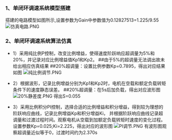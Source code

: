 ### 1、单闭环调速系统模型搭建
搭建的电路模型如图所示,设置参数为Gain中参数值为0.12827513=1.225/9.55
![仿真电路.PNG](https://i.loli.net/2019/04/15/5cb49561dccdd.png)

### 2、单闭环调速系统算法仿真
- 1）采用纯比例P控制，改变比例增益，使得速度阶跃响应超调量为5%和20%，并记录对应比例增益值Kp1和Kp2。
##由于5%的超调量无法调出故未给出相应仿真结果
##20%超调量：设置比例参数Kp=0.7895，得出对应结果如图
![纯比例调节.PNG](https://i.loli.net/2019/04/15/5cb4977d3b51c.png)

- 2）根据波形，记录比例增益分别为Kp1和Kp2时，电机在空载和额定负载转矩条件下的速度静态误差。
##20%超调量：在5s后加负载，得出对应波形图
![20%静差度.PNG](https://i.loli.net/2019/04/15/5cb4977d3af03.png)
得出S=0.055

- 3）采用比例积分PI控制，选择合适的比例增益和积分增益，得到较为理想的阶跃响应曲线，记录比例增益Kp和积分增益Ki，
并根据阶跃响应曲线记录超调量和过渡过程时间。观察电机从空载到加额定负载转矩时速度的变化过程。
设置参数Kp=0.025;Ki=2.225，得出对应的波形图
![PI调节.PNG](https://i.loli.net/2019/04/15/5cb49b758164b.png)
有波形图观察超调量近似等于0，过渡时间约为2.370s

